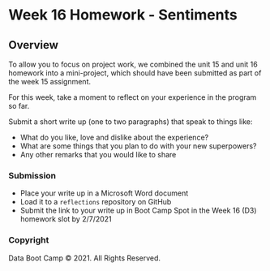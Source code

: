 # Week 16 Homework - Sentiments

## Overview

To allow you to focus on project work, we combined the unit 15 and unit 16 homework into a mini-project, which should have been submitted as part of the week 15 assignment.

For this week, take a moment to reflect on your experience in the program so far.

Submit a short write up (one to two paragraphs) that speak to things like:
* What do you like, love and dislike about the experience?
* What are some things that you plan to do with your new superpowers?
* Any other remarks that you would like to share

### Submission

* Place your write up in a Microsoft Word document
* Load it to a `reflections` repository on GitHub
* Submit the link to your write up in Boot Camp Spot in the Week 16 (D3) homework slot by 2/7/2021

### Copyright

Data Boot Camp © 2021. All Rights Reserved.